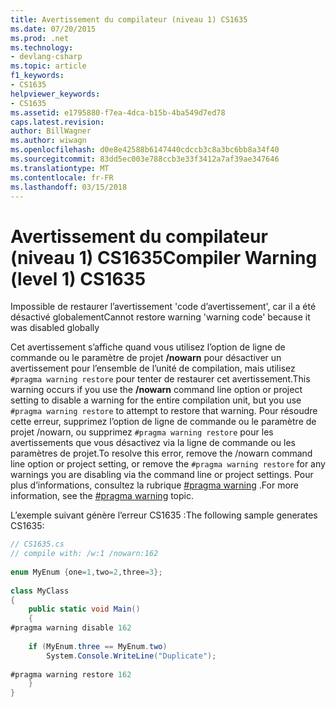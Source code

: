 ```yaml
---
title: Avertissement du compilateur (niveau 1) CS1635
ms.date: 07/20/2015
ms.prod: .net
ms.technology:
- devlang-csharp
ms.topic: article
f1_keywords:
- CS1635
helpviewer_keywords:
- CS1635
ms.assetid: e1795880-f7ea-4dca-b15b-4ba549d7ed78
caps.latest.revision: 
author: BillWagner
ms.author: wiwagn
ms.openlocfilehash: d0e8e42588b6147440cdccb3c8a3bc6bb8a34f40
ms.sourcegitcommit: 83dd5ec003e788ccb3e33f3412a7af39ae347646
ms.translationtype: MT
ms.contentlocale: fr-FR
ms.lasthandoff: 03/15/2018
---
```

# <a name="compiler-warning-level-1-cs1635"></a><span data-ttu-id="366b0-102">Avertissement du compilateur (niveau 1) CS1635</span><span class="sxs-lookup"><span data-stu-id="366b0-102">Compiler Warning (level 1) CS1635</span></span>
<span data-ttu-id="366b0-103">Impossible de restaurer l’avertissement 'code d’avertissement', car il a été désactivé globalement</span><span class="sxs-lookup"><span data-stu-id="366b0-103">Cannot restore warning 'warning code' because it was disabled globally</span></span>  
  
 <span data-ttu-id="366b0-104">Cet avertissement s’affiche quand vous utilisez l’option de ligne de commande ou le paramètre de projet **/nowarn** pour désactiver un avertissement pour l’ensemble de l’unité de compilation, mais utilisez `#pragma warning restore` pour tenter de restaurer cet avertissement.</span><span class="sxs-lookup"><span data-stu-id="366b0-104">This warning occurs if you use the **/nowarn** command line option or project setting to disable a warning for the entire compilation unit, but you use `#pragma warning restore` to attempt to restore that warning.</span></span> <span data-ttu-id="366b0-105">Pour résoudre cette erreur, supprimez l’option de ligne de commande ou le paramètre de projet /nowarn, ou supprimez `#pragma warning restore` pour les avertissements que vous désactivez via la ligne de commande ou les paramètres de projet.</span><span class="sxs-lookup"><span data-stu-id="366b0-105">To resolve this error, remove the /nowarn command line option or project setting, or remove the `#pragma warning restore` for any warnings you are disabling via the command line or project settings.</span></span> <span data-ttu-id="366b0-106">Pour plus d’informations, consultez la rubrique [#pragma warning](../../csharp/language-reference/preprocessor-directives/preprocessor-pragma-warning.md) .</span><span class="sxs-lookup"><span data-stu-id="366b0-106">For more information, see the [#pragma warning](../../csharp/language-reference/preprocessor-directives/preprocessor-pragma-warning.md) topic.</span></span>  
  
 <span data-ttu-id="366b0-107">L’exemple suivant génère l’erreur CS1635 :</span><span class="sxs-lookup"><span data-stu-id="366b0-107">The following sample generates CS1635:</span></span>  
  
```csharp  
// CS1635.cs  
// compile with: /w:1 /nowarn:162  
  
enum MyEnum {one=1,two=2,three=3};  
  
class MyClass  
{  
    public static void Main()  
    {  
#pragma warning disable 162  
  
    if (MyEnum.three == MyEnum.two)  
        System.Console.WriteLine("Duplicate");  
  
#pragma warning restore 162  
    }  
}  
```
